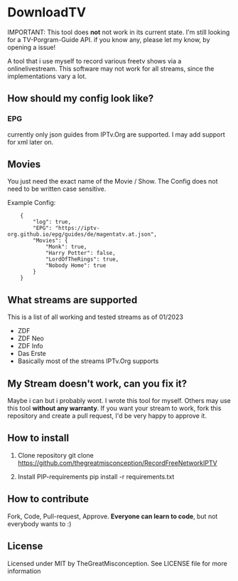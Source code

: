 # DownloadTV

IMPORTANT: This tool does __**not**__ not work in its current state. I'm still looking for a TV-Porgram-Guide API. if you know any, please let my know, by opening a issue!

A tool that i use myself to record various freetv shows via a onlinelivestream. This software may not work for all streams, since the implementations vary a lot.

## How should my config look like?

### EPG
currently only json guides from IPTv.Org are supported. I may add support for xml later on.

## Movies

You just need the exact name of the Movie / Show. The Config does not need to be written case sensitive.


Example Config:

        {
            "log": true,
            "EPG": "https://iptv-org.github.io/epg/guides/de/magentatv.at.json",
            "Movies": {
                "Monk": true,
                "Harry Potter": false,
                "LordOfTheRings": true,
                "Nobody Home": true
            }
        }


## What streams are supported

This is a list of all working and tested streams as of 01/2023

- ZDF
- ZDF Neo
- ZDF Info
- Das Erste
- Basically most of the streams IPTv.Org supports

## My Stream doesn't work, can you fix it?

Maybe i can but i probably wont. I wrote this tool for myself. Others may use this tool **without any warranty**. If you want your stream to work, fork this repository and create a pull request, I'd be very happy to approve it.

## How to install

1. Clone repository
    git clone https://github.com/thegreatmisconception/RecordFreeNetworkIPTV

2. Install PIP-requirements
    pip install -r requirements.txt


## How to contribute

Fork, Code, Pull-request, Approve. **Everyone can learn to code**, but not everybody wants to :)


## License

Licensed under MIT by TheGreatMisconception. See LICENSE file for more information


